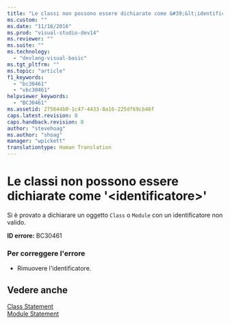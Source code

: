 ```yaml
---
title: "Le classi non possono essere dichiarate come &#39;&lt;identificatore&gt;&#39; | Microsoft Docs"
ms.custom: ""
ms.date: "11/16/2016"
ms.prod: "visual-studio-dev14"
ms.reviewer: ""
ms.suite: ""
ms.technology: 
  - "devlang-visual-basic"
ms.tgt_pltfrm: ""
ms.topic: "article"
f1_keywords: 
  - "bc30461"
  - "vbc30461"
helpviewer_keywords: 
  - "BC30461"
ms.assetid: 275644b0-1c47-4433-8a16-225df69cb46f
caps.latest.revision: 8
caps.handback.revision: 8
author: "stevehoag"
ms.author: "shoag"
manager: "wpickett"
translationtype: Human Translation
---
```

# Le classi non possono essere dichiarate come &#39;&lt;identificatore&gt;&#39;
Si è provato a dichiarare un oggetto `Class` o `Module` con un identificatore non valido.  
  
 **ID errore:** BC30461  
  
### Per correggere l'errore  
  
-   Rimuovere l'identificatore.  
  
## Vedere anche  
 [Class Statement](../../visual-basic/language-reference/statements/class-statement.md)   
 [Module Statement](../../visual-basic/language-reference/statements/module-statement.md)